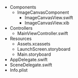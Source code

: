 - Components
  - ImageCanvasComponent
    - ImageCanvasView.swift
    - ImageCanvasView.xib
- Controllers
  - MainViewController.swift
- Resources
  - Assets.xcassets
  - LaunchScreen.storyboard
  - Main.storyboard
- AppDelegate.swift
- SceneDelegate.swift
- Info.plist
